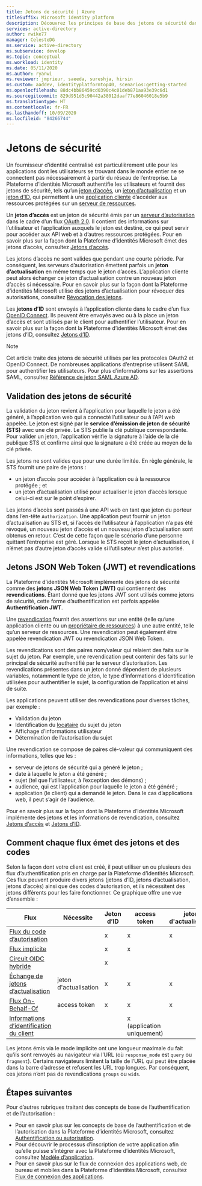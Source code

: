 ```yaml
---
title: Jetons de sécurité | Azure
titleSuffix: Microsoft identity platform
description: Découvrez les principes de base des jetons de sécurité dans la Plateforme d’identités Microsoft (v 2.0).
services: active-directory
author: rwike77
manager: CelesteDG
ms.service: active-directory
ms.subservice: develop
ms.topic: conceptual
ms.workload: identity
ms.date: 05/11/2020
ms.author: ryanwi
ms.reviewer: jmprieur, saeeda, sureshja, hirsin
ms.custom: aaddev, identityplatformtop40, scenarios:getting-started
ms.openlocfilehash: 88dc4bb86459cd0390c4c01deb871aa93e39c6d1
ms.sourcegitcommit: 829d951d5c90442a38012daaf77e86046018e5b9
ms.translationtype: HT
ms.contentlocale: fr-FR
ms.lasthandoff: 10/09/2020
ms.locfileid: "84266744"
---
```

# <a name="security-tokens"></a>Jetons de sécurité

Un fournisseur d’identité centralisé est particulièrement utile pour les applications dont les utilisateurs se trouvant dans le monde entier ne se connectent pas nécessairement à partir du réseau de l’entreprise. La Plateforme d’identités Microsoft authentifie les utilisateurs et fournit des jetons de sécurité, tels qu’un [jeton d’accès](developer-glossary.md#access-token), un [jeton d’actualisation](developer-glossary.md#refresh-token) et un [jeton d’ID](developer-glossary.md#id-token), qui permettent à une [application cliente](developer-glossary.md#client-application) d’accéder aux ressources protégées sur un [serveur de ressources](developer-glossary.md#resource-server).

Un **jeton d’accès** est un jeton de sécurité émis par un [serveur d’autorisation](developer-glossary.md#authorization-server) dans le cadre d’un flux [OAuth 2.0](active-directory-v2-protocols.md). Il contient des informations sur l’utilisateur et l’application auxquels le jeton est destiné, ce qui peut servir pour accéder aux API web et à d’autres ressources protégées. Pour en savoir plus sur la façon dont la Plateforme d’identités Microsoft émet des jetons d’accès, consultez [Jetons d’accès](access-tokens.md).

Les jetons d’accès ne sont valides que pendant une courte période. Par conséquent, les serveurs d’autorisation émettent parfois un **jeton d’actualisation** en même temps que le jeton d’accès. L’application cliente peut alors échanger ce jeton d’actualisation contre un nouveau jeton d’accès si nécessaire. Pour en savoir plus sur la façon dont la Plateforme d’identités Microsoft utilise des jetons d’actualisation pour révoquer des autorisations, consultez [Révocation des jetons](access-tokens.md#token-revocation).

Les **jetons d’ID** sont envoyés à l’application cliente dans le cadre d’un flux [OpenID Connect](v2-protocols-oidc.md). Ils peuvent être envoyés avec ou à la place un jeton d’accès et sont utilisés par le client pour authentifier l’utilisateur. Pour en savoir plus sur la façon dont la Plateforme d’identités Microsoft émet des jetons d’ID, consultez [Jetons d’ID](id-tokens.md).

> [!NOTE]
> Cet article traite des jetons de sécurité utilisés par les protocoles OAuth2 et OpenID Connect. De nombreuses applications d’entreprise utilisent SAML pour authentifier les utilisateurs. Pour plus d’informations sur les assertions SAML, consultez [Référence de jeton SAML Azure AD](reference-saml-tokens.md).

## <a name="validating-security-tokens"></a>Validation des jetons de sécurité

La validation du jeton revient à l’application pour laquelle le jeton a été généré, à l’application web qui a connecté l’utilisateur ou à l’API web appelée. Le jeton est signé par le **service d’émission de jeton de sécurité (STS)** avec une clé privée. Le STS publie la clé publique correspondante. Pour valider un jeton, l’application vérifie la signature à l’aide de la clé publique STS et confirme ainsi que la signature a été créée au moyen de la clé privée.

Les jetons ne sont valides que pour une durée limitée. En règle générale, le STS fournit une paire de jetons :

* un jeton d’accès pour accéder à l’application ou à la ressource protégée ; et
* un jeton d’actualisation utilisé pour actualiser le jeton d’accès lorsque celui-ci est sur le point d’expirer.

Les jetons d’accès sont passés à une API web en tant que jeton du porteur dans l’en-tête `Authorization`. Une application peut fournir un jeton d’actualisation au STS et, si l’accès de l’utilisateur à l’application n’a pas été révoqué, un nouveau jeton d’accès et un nouveau jeton d’actualisation sont obtenus en retour. C’est de cette façon que le scénario d’une personne quittant l’entreprise est géré. Lorsque le STS reçoit le jeton d’actualisation, il n’émet pas d’autre jeton d’accès valide si l’utilisateur n’est plus autorisé.

## <a name="json-web-tokens-jwts-and-claims"></a>Jetons JSON Web Token (JWT) et revendications

La Plateforme d’identités Microsoft implémente des jetons de sécurité comme des **jetons JSON Web Token (JWT)** qui contiennent des **revendications**. Étant donné que les jetons JWT sont utilisés comme jetons de sécurité, cette forme d’authentification est parfois appelée **Authentification JWT**.

Une [revendication](developer-glossary.md#claim) fournit des assertions sur une entité (telle qu’une application cliente ou un [propriétaire de ressources](developer-glossary.md#resource-owner)) à une autre entité, telle qu’un serveur de ressources. Une revendication peut également être appelée revendication JWT ou revendication JSON Web Token.

Les revendications sont des paires nom/valeur qui relaient des faits sur le sujet du jeton. Par exemple, une revendication peut contenir des faits sur le principal de sécurité authentifié par le serveur d’autorisation. Les revendications présentes dans un jeton donné dépendent de plusieurs variables, notamment le type de jeton, le type d’informations d’identification utilisées pour authentifier le sujet, la configuration de l’application et ainsi de suite.

Les applications peuvent utiliser des revendications pour diverses tâches, par exemple :

* Validation du jeton
* Identification du [locataire](developer-glossary.md#tenant) du sujet du jeton
* Affichage d’informations utilisateur
* Détermination de l’autorisation du sujet

Une revendication se compose de paires clé-valeur qui communiquent des informations, telles que les :

* serveur de jetons de sécurité qui a généré le jeton ;
* date à laquelle le jeton a été généré ;
* sujet (tel que l’utilisateur, à l’exception des démons) ;
* audience, qui est l’application pour laquelle le jeton a été généré ;
* application (le client) qui a demandé le jeton. Dans le cas d’applications web, il peut s’agir de l’audience.

Pour en savoir plus sur la façon dont la Plateforme d’identités Microsoft implémente des jetons et les informations de revendication, consultez [Jetons d’accès](access-tokens.md) et [Jetons d’ID](id-tokens.md).

## <a name="how-each-flow-emits-tokens-and-codes"></a>Comment chaque flux émet des jetons et des codes

Selon la façon dont votre client est créé, il peut utiliser un ou plusieurs des flux d’authentification pris en charge par la Plateforme d’identités Microsoft. Ces flux peuvent produire divers jetons (jetons d’ID, jetons d’actualisation, jetons d’accès) ainsi que des codes d’autorisation, et ils nécessitent des jetons différents pour les faire fonctionner. Ce graphique offre une vue d’ensemble :

|Flux | Nécessite | Jeton d’ID | access token | jeton d'actualisation | code d’autorisation |
|-----|----------|----------|--------------|---------------|--------------------|
|[Flux du code d’autorisation](v2-oauth2-auth-code-flow.md) | | x | x | x | x|
|[Flux implicite](v2-oauth2-implicit-grant-flow.md) | | x        | x    |      |                    |
|[Circuit OIDC hybride](v2-protocols-oidc.md#protocol-diagram-access-token-acquisition)| | x  | |          |            x   |
|[Échange de jetons d’actualisation](v2-oauth2-auth-code-flow.md#refresh-the-access-token) | jeton d'actualisation | x | x | x| |
|[Flux On-Behalf-Of](v2-oauth2-on-behalf-of-flow.md) | access token| x| x| x| |
|[Informations d’identification du client](v2-oauth2-client-creds-grant-flow.md) | | | x (application uniquement)| | |

Les jetons émis via le mode implicite ont une longueur maximale du fait qu’ils sont renvoyés au navigateur via l’URL (où `response_mode` est `query` ou `fragment`).  Certains navigateurs limitent la taille de l’URL qui peut être placée dans la barre d’adresse et refusent les URL trop longues.  Par conséquent, ces jetons n’ont pas de revendications `groups` ou `wids`.

## <a name="next-steps"></a>Étapes suivantes

Pour d’autres rubriques traitant des concepts de base de l’authentification et de l’autorisation :

* Pour en savoir plus sur les concepts de base de l’authentification et de l’autorisation dans la Plateforme d’identités Microsoft, consultez [Authentification ou autorisation](authentication-vs-authorization.md).
* Pour découvrir le processus d’inscription de votre application afin qu’elle puisse s’intégrer avec la Plateforme d’identités Microsoft, consultez [Modèle d’application](application-model.md).
* Pour en savoir plus sur le flux de connexion des applications web, de bureau et mobiles dans la Plateforme d’identités Microsoft, consultez [Flux de connexion des applications](app-sign-in-flow.md).
